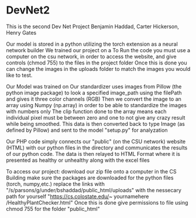 
# DevNet2
This is the second Dev Net Project
Benjamin Haddad, Carter Hickerson, Henry Gates


Our model is stored in a python utilizing the torch extension as a neural network builder
We trained our project on a 
To Run the code you must use a computer on the csu network, in order to access the website, and give controls (chmod 755) to the files in the project folder
Once this is done you can change the images in the uploads folder to match the images you would like to test.

Our Model was trained on 
Our standardizer uses images from Pillow (the python image package) to look a specified image_path using the filePath and gives it three color channels (RGB)
Then we convert the image to an array using Numpy (np.array) in order to be able to standardize the images with numbers only
The clip function done to the array means each individual pixel must be between zero and one to not give any crazy result while being smoothed.
This data is then converted back to type Image (as defined by Pillow) and sent to the model "setup.py" for analyzation

Our PHP code simply connects our "public" (on the CSU network) website (HTML) with our python files in the directory and communicates the results of our python code.
The data is then relayed to HTML Format where it is presented as healthy or unhealthy along with the excel files

To access our project: download our zip file onto a computer in the CS Building
make sure the packages are downloaded for the python files (torch, numpy,etc.)
replace the links with "/s/parsons/g/under/bshaddad/public_html/uploads" with the nessecary path for yourself
"https://cs.colostate.edu/~ yournamehere /HealthyPlantChecker.html"
Once this is done give permissions to file using chmod 755 for the folder "public_html"
